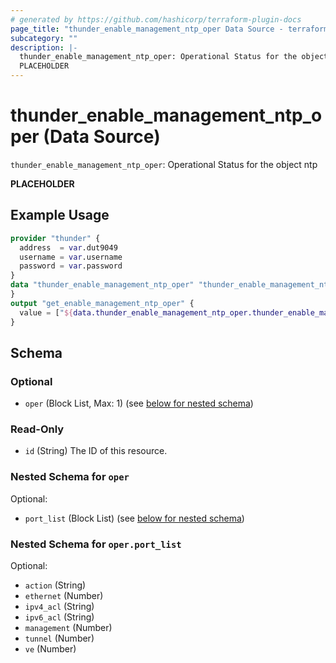 ```yaml
---
# generated by https://github.com/hashicorp/terraform-plugin-docs
page_title: "thunder_enable_management_ntp_oper Data Source - terraform-provider-thunder"
subcategory: ""
description: |-
  thunder_enable_management_ntp_oper: Operational Status for the object ntp
  PLACEHOLDER
---
```


# thunder_enable_management_ntp_oper (Data Source)

`thunder_enable_management_ntp_oper`: Operational Status for the object ntp

__PLACEHOLDER__

## Example Usage

```terraform
provider "thunder" {
  address  = var.dut9049
  username = var.username
  password = var.password
}
data "thunder_enable_management_ntp_oper" "thunder_enable_management_ntp_oper" {
}
output "get_enable_management_ntp_oper" {
  value = ["${data.thunder_enable_management_ntp_oper.thunder_enable_management_ntp_oper}"]
}
```

<!-- schema generated by tfplugindocs -->
## Schema

### Optional

- `oper` (Block List, Max: 1) (see [below for nested schema](#nestedblock--oper))

### Read-Only

- `id` (String) The ID of this resource.

<a id="nestedblock--oper"></a>
### Nested Schema for `oper`

Optional:

- `port_list` (Block List) (see [below for nested schema](#nestedblock--oper--port_list))

<a id="nestedblock--oper--port_list"></a>
### Nested Schema for `oper.port_list`

Optional:

- `action` (String)
- `ethernet` (Number)
- `ipv4_acl` (String)
- `ipv6_acl` (String)
- `management` (Number)
- `tunnel` (Number)
- `ve` (Number)


